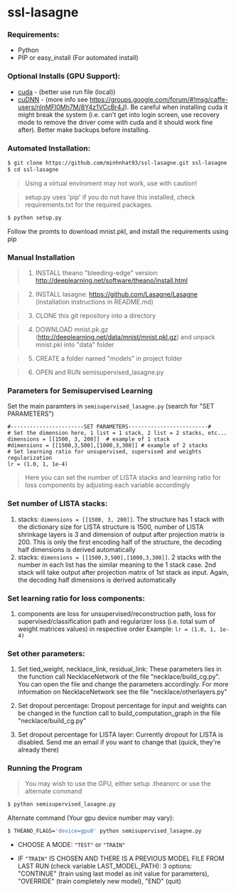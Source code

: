 # ssl-lasagne

### Requirements:
* Python
* PIP or easy_install (For automated install)

### Optional Installs (GPU Support):
[cuda]: <https://developer.nvidia.com/cuda-downloads>
[cudNN]: <https://developer.nvidia.com/cudnn>
* [cuda] - (better use run file (local))
* [cuDNN] - (more info see https://groups.google.com/forum/#!msg/caffe-users/nlnMFI0Mh7M/8Y4z1VCcBr4J). Be careful when installing cuda it might break the system (i.e. can't get into login screen, use recovery mode to remove the driver come with cuda and it should work fine after). Better make backups before installing.

### Automated Installation:
```sh 
$ git clone https://github.com/minhnhat93/ssl-lasagne.git ssl-lasagne
$ cd ssl-lasagne
```
> Using a virtual enviroment may not work, use with caution!

> setup.py uses 'pip' if you do not have this installed, check requirements.txt for the required packages.

```sh
$ python setup.py
```
Follow the promts to download mnist.pkl, and install the requirements using pip

### Manual Installation

> 1. INSTALL theano "bleeding-edge" version: http://deeplearning.net/software/theano/install.html

> 2. INSTALL lasagne: https://github.com/Lasagne/Lasagne (installation instructions in README.md)

> 3. CLONE this git repository into a directory

> 4. DOWNLOAD mnist.pk.gz (http://deeplearning.net/data/mnist/mnist.pkl.gz) and unpack mnist.pkl into "data" folder

> 5. CREATE a folder named "models" in project folder

> 6. OPEN and RUN semisupervised_lasagne.py

### Parameters for Semisupervised Learning

Set the main paramters in ` semisupervised_lasagne.py ` (search for "SET PARAMETERS")
```
#-----------------------SET PARAMETERS-------------------------#
# Set the dimension here, 1 list = 1 stack, 2 list = 2 stacks, etc...
dimensions = [[1500, 3, 200]]  # example of 1 stack
#dimensions = [[1500,3,500],[1000,3,300]] # example of 2 stacks
# Set learning ratio for unsupervised, supervised and weights regularization
lr = (1.0, 1, 1e-4)
```
> Here you can set the number of LISTA stacks and learning ratio for loss components by adjusting each variable accordingly

### Set number of LISTA stacks:
1. stacks: ```dimensions = [[1500, 3, 200]]```. The structure has 1 stack with the dictionary size for LISTA structure is 1500,
 number of LISTA shrinkage layers is 3 and dimension of output after projection matrix is 200. This is only the first 
 encoding half of the structure, the decoding half dimensions is derived automatically
2. stacks: ```dimensions = [[1500,3,500],[1000,3,300]]```. 2 stacks with the number in each list has the similar meaning to the
1 stack case. 2nd stack will take output after projection matrix of 1st stack as input. Again, the decoding half 
dimensions is derived automatically

### Set learning ratio for loss components:

1. components are loss for unsupervised/reconstruction path, loss for supervised/classification path and regularizer loss
(i.e. total sum of weight matrices values) in respective order
Example: ```lr = (1.0, 1, 1e-4)```

### Set other parameters:
1. Set tied_weight, necklace_link, residual_link:
These parameters lies in the function call NecklaceNetwork of the file "necklace/build_cg.py". You can open the file and change the
parameters accordingly. For more information on NecklaceNetwork see the file "necklace/otherlayers.py"

2. Set dropout percentage:
Dropout percentage for input and weights can be changed in the function call to build_computation_graph in the file
"necklace/build_cg.py"

3. Set dropout percentage for LISTA layer:
Currently dropout for LISTA is disabled. Send me an email if you want to change that (quick, they're already there)

### Running the Program

> You may wish to use the GPU, either setup .theanorc or use the alternate command

```sh
$ python semisupervised_lasagne.py
```

Alternate command (Your gpu device number may vary):
```sh
$ THEANO_FLAGS='device=gpu0' python semisupervised_lasagne.py
```

* CHOOSE A MODE: `"TEST"` or `"TRAIN"`

* IF `"TRAIN"` IS CHOSEN AND THERE IS A PREVIOUS MODEL FILE FROM LAST RUN (check variable LAST_MODEL_PATH): 
3 options: "CONTINUE" (train using last model as init value for parameters), "OVERRIDE" (train completely new model),
"END" (quit)



